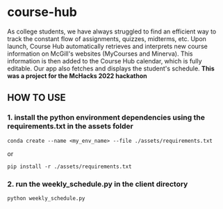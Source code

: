 # course-hub
As college students, we have always struggled to find an efficient way to track the constant flow of assignments, quizzes, midterms, etc. Upon launch, Course Hub automatically retrieves and interprets new course information on McGill's websites (MyCourses and Minerva). This information is then added to the Course Hub calendar, which is fully editable. Our app also fetches and displays the student's schedule. **This was a project for the McHacks 2022 hackathon**
## HOW TO USE
### 1. install the python environment dependencies using the requirements.txt in the assets folder

```
conda create --name <my_env_name> --file ./assets/requirements.txt
```
or 
```
pip install -r ./assets/requirements.txt
```
### 2. run the weekly_schedule.py in the client directory

```
python weekly_schedule.py
```

